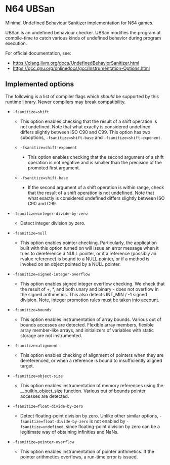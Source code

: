 # N64 UBSan

Minimal Undefined Behaviour Sanitizer implementation for N64 games.

UBSan is an undefined behaviour checker. UBSan modifies the program at compile-time to catch various kinds of undefined behavior during program execution.

For official documentation, see:

- <https://clang.llvm.org/docs/UndefinedBehaviorSanitizer.html>
- <https://gcc.gnu.org/onlinedocs/gcc/Instrumentation-Options.html>

## Implemented options

The following is a list of compiler flags which _should_ be supported by this runtime library. Newer compilers may break compatibility.

- `-fsanitize=shift`
  - This option enables checking that the result of a shift operation is not undefined. Note that what exactly is considered undefined differs slightly between ISO C90 and C99. This option has two suboptions, `-fsanitize=shift-base` and `-fsanitize=shift-exponent`.

  - `-fsanitize=shift-exponent`
    - This option enables checking that the second argument of a shift operation is not negative and is smaller than the precision of the promoted first argument.
  - `-fsanitize=shift-base`
    - If the second argument of a shift operation is within range, check that the result of a shift operation is not undefined. Note that what exactly is considered undefined differs slightly between ISO C90 and C99.

- `-fsanitize=integer-divide-by-zero`
  - Detect integer division by zero.

- `-fsanitize=null`
  - This option enables pointer checking. Particularly, the application built with this option turned on will issue an error message when it tries to dereference a NULL pointer, or if a reference (possibly an rvalue reference) is bound to a NULL pointer, or if a method is invoked on an object pointed by a NULL pointer.

- `-fsanitize=signed-integer-overflow`
  - This option enables signed integer overflow checking. We check that the result of +, *, and both unary and binary - does not overflow in the signed arithmetics. This also detects INT_MIN / -1 signed division. Note, integer promotion rules must be taken into account.

- `-fsanitize=bounds`
  - This option enables instrumentation of array bounds. Various out of bounds accesses are detected. Flexible array members, flexible array member-like arrays, and initializers of variables with static storage are not instrumented.

- `-fsanitize=alignment`
  - This option enables checking of alignment of pointers when they are dereferenced, or when a reference is bound to insufficiently aligned target.

- `-fsanitize=object-size`
  - This option enables instrumentation of memory references using the __builtin_object_size function. Various out of bounds pointer accesses are detected.

- `-fsanitize=float-divide-by-zero`
  - Detect floating-point division by zero. Unlike other similar options, `-fsanitize=float-divide-by-zero` is not enabled by `-fsanitize=undefined`, since floating-point division by zero can be a legitimate way of obtaining infinities and NaNs.

- `-fsanitize=pointer-overflow`
  - This option enables instrumentation of pointer arithmetics. If the pointer arithmetics overflows, a run-time error is issued.
